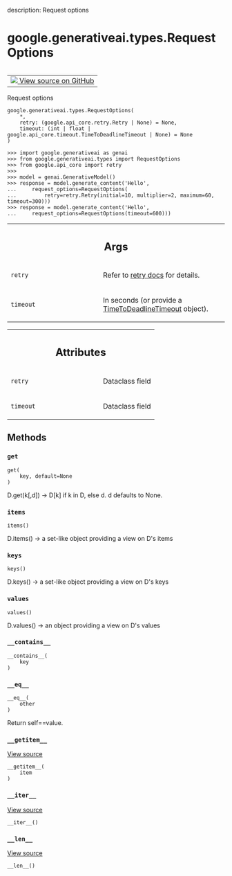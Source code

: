 description: Request options

<div itemscope itemtype="http://developers.google.com/ReferenceObject">
<meta itemprop="name" content="google.generativeai.types.RequestOptions" />
<meta itemprop="path" content="Stable" />
<meta itemprop="property" content="__contains__"/>
<meta itemprop="property" content="__eq__"/>
<meta itemprop="property" content="__getitem__"/>
<meta itemprop="property" content="__init__"/>
<meta itemprop="property" content="__iter__"/>
<meta itemprop="property" content="__len__"/>
<meta itemprop="property" content="get"/>
<meta itemprop="property" content="items"/>
<meta itemprop="property" content="keys"/>
<meta itemprop="property" content="values"/>
</div>

# google.generativeai.types.RequestOptions

<!-- Insert buttons and diff -->

<table class="tfo-notebook-buttons tfo-api nocontent" align="left">
<td>
  <a target="_blank" href="https://github.com/google/generative-ai-python/blob/master/google/generativeai/types/helper_types.py#L35-L84">
    <img src="https://www.tensorflow.org/images/GitHub-Mark-32px.png" />
    View source on GitHub
  </a>
</td>
</table>



Request options

<pre class="devsite-click-to-copy prettyprint lang-py tfo-signature-link">
<code>google.generativeai.types.RequestOptions(
    *,
    retry: (google.api_core.retry.Retry | None) = None,
    timeout: (int | float | google.api_core.timeout.TimeToDeadlineTimeout | None) = None
)
</code></pre>



<!-- Placeholder for "Used in" -->


```
>>> import google.generativeai as genai
>>> from google.generativeai.types import RequestOptions
>>> from google.api_core import retry
>>>
>>> model = genai.GenerativeModel()
>>> response = model.generate_content('Hello',
...     request_options=RequestOptions(
...         retry=retry.Retry(initial=10, multiplier=2, maximum=60, timeout=300)))
>>> response = model.generate_content('Hello',
...     request_options=RequestOptions(timeout=600)))
```

<!-- Tabular view -->
 <table class="responsive fixed orange">
<colgroup><col width="214px"><col></colgroup>
<tr><th colspan="2"><h2 class="add-link">Args</h2></th></tr>

<tr>
<td>

`retry`<a id="retry"></a>

</td>
<td>

Refer to [retry docs](https://googleapis.dev/python/google-api-core/latest/retry.html) for details.

</td>
</tr><tr>
<td>

`timeout`<a id="timeout"></a>

</td>
<td>

In seconds (or provide a [TimeToDeadlineTimeout](https://googleapis.dev/python/google-api-core/latest/timeout.html) object).

</td>
</tr>
</table>





<!-- Tabular view -->
 <table class="responsive fixed orange">
<colgroup><col width="214px"><col></colgroup>
<tr><th colspan="2"><h2 class="add-link">Attributes</h2></th></tr>

<tr>
<td>

`retry`<a id="retry"></a>

</td>
<td>

Dataclass field

</td>
</tr><tr>
<td>

`timeout`<a id="timeout"></a>

</td>
<td>

Dataclass field

</td>
</tr>
</table>



## Methods

<h3 id="get"><code>get</code></h3>

<pre class="devsite-click-to-copy prettyprint lang-py tfo-signature-link">
<code>get(
    key, default=None
)
</code></pre>

D.get(k[,d]) -> D[k] if k in D, else d.  d defaults to None.


<h3 id="items"><code>items</code></h3>

<pre class="devsite-click-to-copy prettyprint lang-py tfo-signature-link">
<code>items()
</code></pre>

D.items() -> a set-like object providing a view on D's items


<h3 id="keys"><code>keys</code></h3>

<pre class="devsite-click-to-copy prettyprint lang-py tfo-signature-link">
<code>keys()
</code></pre>

D.keys() -> a set-like object providing a view on D's keys


<h3 id="values"><code>values</code></h3>

<pre class="devsite-click-to-copy prettyprint lang-py tfo-signature-link">
<code>values()
</code></pre>

D.values() -> an object providing a view on D's values


<h3 id="__contains__"><code>__contains__</code></h3>

<pre class="devsite-click-to-copy prettyprint lang-py tfo-signature-link">
<code>__contains__(
    key
)
</code></pre>




<h3 id="__eq__"><code>__eq__</code></h3>

<pre class="devsite-click-to-copy prettyprint lang-py tfo-signature-link">
<code>__eq__(
    other
)
</code></pre>

Return self==value.


<h3 id="__getitem__"><code>__getitem__</code></h3>

<a target="_blank" class="external" href="https://github.com/google/generative-ai-python/blob/master/google/generativeai/types/helper_types.py#L68-L77">View source</a>

<pre class="devsite-click-to-copy prettyprint lang-py tfo-signature-link">
<code>__getitem__(
    item
)
</code></pre>




<h3 id="__iter__"><code>__iter__</code></h3>

<a target="_blank" class="external" href="https://github.com/google/generative-ai-python/blob/master/google/generativeai/types/helper_types.py#L79-L81">View source</a>

<pre class="devsite-click-to-copy prettyprint lang-py tfo-signature-link">
<code>__iter__()
</code></pre>




<h3 id="__len__"><code>__len__</code></h3>

<a target="_blank" class="external" href="https://github.com/google/generative-ai-python/blob/master/google/generativeai/types/helper_types.py#L83-L84">View source</a>

<pre class="devsite-click-to-copy prettyprint lang-py tfo-signature-link">
<code>__len__()
</code></pre>






